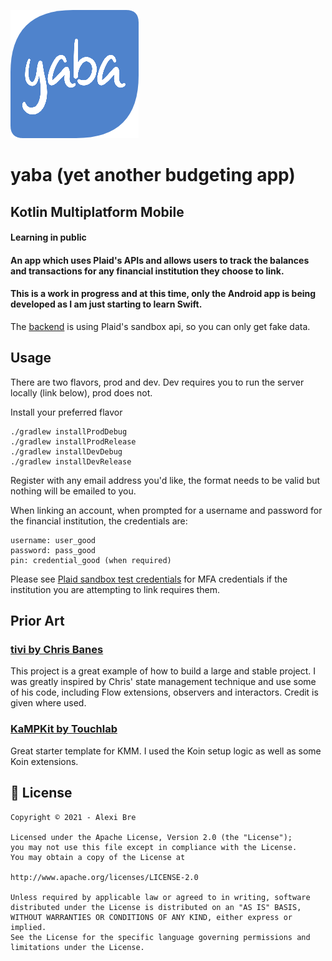 ![yaba logo](./assets/yaba.png)

# yaba (yet another budgeting app)

## Kotlin Multiplatform Mobile

#### Learning in public

#### An app which uses Plaid's APIs and allows users to track the balances and transactions for any financial institution they choose to link.

#### This is a work in progress and at this time, only the Android app is being developed as I am just starting to learn Swift.

The [backend]((https://github.com/ruffCode/yaba-server)) is using Plaid's sandbox api, so you can
only get fake data.

## Usage

There are two flavors, prod and dev. Dev requires you to run the server locally (link below), prod
does not.

Install your preferred flavor

````shell script
./gradlew installProdDebug
./gradlew installProdRelease
./gradlew installDevDebug
./gradlew installDevRelease 
````

Register with any email address you'd like, the format needs to be valid but nothing will be emailed
to you.

When linking an account, when prompted for a username and password for the financial institution,
the credentials are:

```
username: user_good
password: pass_good
pin: credential_good (when required)
```

Please see [Plaid sandbox test credentials](https://plaid.com/docs/sandbox/test-credentials/) for
MFA credentials if the institution you are attempting to link requires them.

## Prior Art

### [tivi by Chris Banes](https://github.com/chisbanes/tivi)

This project is a great example of how to build a large and stable project. I was greatly inspired
by Chris' state management technique and use some of his code, including Flow extensions, observers
and interactors. Credit is given where used.

### [KaMPKit by Touchlab](https://github.com/touchlab/KaMPKit)

Great starter template for KMM. I used the Koin setup logic as well as some Koin extensions.

## 📝 License

```
Copyright © 2021 - Alexi Bre

Licensed under the Apache License, Version 2.0 (the "License");
you may not use this file except in compliance with the License.
You may obtain a copy of the License at

http://www.apache.org/licenses/LICENSE-2.0

Unless required by applicable law or agreed to in writing, software
distributed under the License is distributed on an "AS IS" BASIS,
WITHOUT WARRANTIES OR CONDITIONS OF ANY KIND, either express or implied.
See the License for the specific language governing permissions and
limitations under the License.
```
